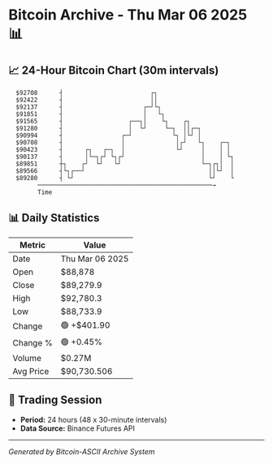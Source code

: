 # Bitcoin Archive - Thu Mar 06 2025 📊

## 📈 24-Hour Bitcoin Chart (30m intervals)

```
  $92708      ┤                        ┌┐                      
  $92422      ┤                        ││                      
  $92137      ┤                      ┌─┘└┐                     
  $91851      ┤                      │   └┐                    
  $91565      ┤                  ┌──┐│    └┐    ┌┐             
  $91280      ┤                  │  └┘     └─┐  ││┌─┐          
  $90994      ┤                ┌─┘           └┐ │└┘ │          
  $90708      ┤                │              │┌┘   └┐    ┌─┐  
  $90423      ┤      ┌┐   ┌─┐  │              └┘     │    │ │  
  $90137      ┤      │└─┐┌┘ └┐┌┘                     │    │ └┐ 
  $89851      ┼┐    ┌┘  └┘   └┘                      └─┐┌┐│  │ 
  $89566      ┤└┐┌──┘                                  ││└┘  │ 
  $89280      ┤ └┘                                     └┘    └ 
        ────────────────────────────────────────────────→
        Time
```

## 📊 Daily Statistics

| Metric | Value |
|--------|-------|
| Date | Thu Mar 06 2025 |
| Open | $88,878 |
| Close | $89,279.9 |
| High | $92,780.3 |
| Low | $88,733.9 |
| Change | 🟢 +$401.90 |
| Change % | 🟢 +0.45% |
| Volume | $0.27M |
| Avg Price | $90,730.506 |

## 📅 Trading Session

- **Period:** 24 hours (48 x 30-minute intervals)
- **Data Source:** Binance Futures API

---
*Generated by Bitcoin-ASCII Archive System*
